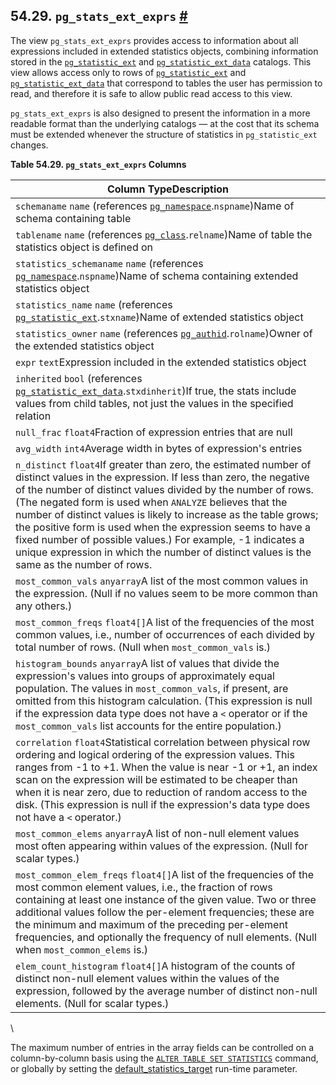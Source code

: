 ## 54.29. `pg_stats_ext_exprs` [#](#VIEW-PG-STATS-EXT-EXPRS)

The view `pg_stats_ext_exprs` provides access to information about all expressions included in extended statistics objects, combining information stored in the [`pg_statistic_ext`](catalog-pg-statistic-ext "53.52. pg_statistic_ext") and [`pg_statistic_ext_data`](catalog-pg-statistic-ext-data "53.53. pg_statistic_ext_data") catalogs. This view allows access only to rows of [`pg_statistic_ext`](catalog-pg-statistic-ext "53.52. pg_statistic_ext") and [`pg_statistic_ext_data`](catalog-pg-statistic-ext-data "53.53. pg_statistic_ext_data") that correspond to tables the user has permission to read, and therefore it is safe to allow public read access to this view.

`pg_stats_ext_exprs` is also designed to present the information in a more readable format than the underlying catalogs — at the cost that its schema must be extended whenever the structure of statistics in `pg_statistic_ext` changes.

**Table 54.29. `pg_stats_ext_exprs` Columns**

| Column TypeDescription                                                                                                                                                                                                                                                                                                                                                                                                                                                                                                                                       |
| ------------------------------------------------------------------------------------------------------------------------------------------------------------------------------------------------------------------------------------------------------------------------------------------------------------------------------------------------------------------------------------------------------------------------------------------------------------------------------------------------------------------------------------------------------------ |
| `schemaname` `name` (references [`pg_namespace`](catalog-pg-namespace "53.32. pg_namespace").`nspname`)Name of schema containing table                                                                                                                                                                                                                                                                                                                                                                                                                  |
| `tablename` `name` (references [`pg_class`](catalog-pg-class "53.11. pg_class").`relname`)Name of table the statistics object is defined on                                                                                                                                                                                                                                                                                                                                                                                                             |
| `statistics_schemaname` `name` (references [`pg_namespace`](catalog-pg-namespace "53.32. pg_namespace").`nspname`)Name of schema containing extended statistics object                                                                                                                                                                                                                                                                                                                                                                                  |
| `statistics_name` `name` (references [`pg_statistic_ext`](catalog-pg-statistic-ext "53.52. pg_statistic_ext").`stxname`)Name of extended statistics object                                                                                                                                                                                                                                                                                                                                                                                              |
| `statistics_owner` `name` (references [`pg_authid`](catalog-pg-authid "53.8. pg_authid").`rolname`)Owner of the extended statistics object                                                                                                                                                                                                                                                                                                                                                                                                              |
| `expr` `text`Expression included in the extended statistics object                                                                                                                                                                                                                                                                                                                                                                                                                                                                                           |
| `inherited` `bool` (references [`pg_statistic_ext_data`](catalog-pg-statistic-ext-data "53.53. pg_statistic_ext_data").`stxdinherit`)If true, the stats include values from child tables, not just the values in the specified relation                                                                                                                                                                                                                                                                                                                 |
| `null_frac` `float4`Fraction of expression entries that are null                                                                                                                                                                                                                                                                                                                                                                                                                                                                                             |
| `avg_width` `int4`Average width in bytes of expression's entries                                                                                                                                                                                                                                                                                                                                                                                                                                                                                             |
| `n_distinct` `float4`If greater than zero, the estimated number of distinct values in the expression. If less than zero, the negative of the number of distinct values divided by the number of rows. (The negated form is used when `ANALYZE` believes that the number of distinct values is likely to increase as the table grows; the positive form is used when the expression seems to have a fixed number of possible values.) For example, -1 indicates a unique expression in which the number of distinct values is the same as the number of rows. |
| `most_common_vals` `anyarray`A list of the most common values in the expression. (Null if no values seem to be more common than any others.)                                                                                                                                                                                                                                                                                                                                                                                                                 |
| `most_common_freqs` `float4[]`A list of the frequencies of the most common values, i.e., number of occurrences of each divided by total number of rows. (Null when `most_common_vals` is.)                                                                                                                                                                                                                                                                                                                                                                   |
| `histogram_bounds` `anyarray`A list of values that divide the expression's values into groups of approximately equal population. The values in `most_common_vals`, if present, are omitted from this histogram calculation. (This expression is null if the expression data type does not have a `<` operator or if the `most_common_vals` list accounts for the entire population.)                                                                                                                                                                         |
| `correlation` `float4`Statistical correlation between physical row ordering and logical ordering of the expression values. This ranges from -1 to +1. When the value is near -1 or +1, an index scan on the expression will be estimated to be cheaper than when it is near zero, due to reduction of random access to the disk. (This expression is null if the expression's data type does not have a `<` operator.)                                                                                                                                       |
| `most_common_elems` `anyarray`A list of non-null element values most often appearing within values of the expression. (Null for scalar types.)                                                                                                                                                                                                                                                                                                                                                                                                               |
| `most_common_elem_freqs` `float4[]`A list of the frequencies of the most common element values, i.e., the fraction of rows containing at least one instance of the given value. Two or three additional values follow the per-element frequencies; these are the minimum and maximum of the preceding per-element frequencies, and optionally the frequency of null elements. (Null when `most_common_elems` is.)                                                                                                                                            |
| `elem_count_histogram` `float4[]`A histogram of the counts of distinct non-null element values within the values of the expression, followed by the average number of distinct non-null elements. (Null for scalar types.)                                                                                                                                                                                                                                                                                                                                   |

\

The maximum number of entries in the array fields can be controlled on a column-by-column basis using the [`ALTER TABLE SET STATISTICS`](sql-altertable "ALTER TABLE") command, or globally by setting the [default\_statistics\_target](runtime-config-query#GUC-DEFAULT-STATISTICS-TARGET) run-time parameter.